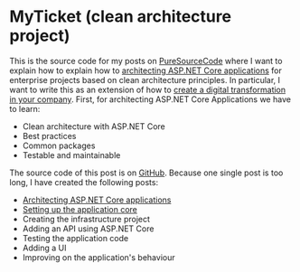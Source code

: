 # MyTicket (clean architecture project)
This is the source code for my posts on [PureSourceCode](https://www.puresourcecode.com) where I want to explain how to explain how to [architecting ASP.NET Core applications](https://www.puresourcecode.com/dotnet/net-core/architecting-asp-net-core-applications/) for enterprise projects based on clean architecture principles. In particular, I want to write this as an extension of how to [create a digital transformation in your company](https://www.puresourcecode.com/dotnet/digital-transformation-scenario-azure-visual-studio-git/). First, for architecting ASP.NET Core Applications we have to learn:

*   Clean architecture with ASP.NET Core
*   Best practices
*   Common packages
*   Testable and maintainable

The source code of this post is on [GitHub](https://github.com/erossini/MyTicket). Because one single post is too long, I have created the following posts:

*   [Architecting ASP.NET Core applications](https://www.puresourcecode.com/dotnet/net-core/architecting-asp-net-core-applications/)
*   [Setting up the application core](https://www.puresourcecode.com/dotnet/net-core/setting-up-the-application-asp-net-core/)
*   Creating the infrastructure project
*   Adding an API using ASP.NET Core
*   Testing the application code
*   Adding a UI
*   Improving on the application's behaviour
